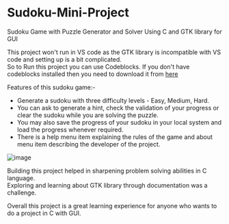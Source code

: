 # Sudoku-Mini-Project
Sudoku Game with Puzzle Generator and Solver Using C and GTK library for GUI

This project won't run in VS code as the GTK library is incompatible with VS code and setting up is a bit complicated. <br>
So to Run this project you can use Codeblocks. If you don't have codeblocks installed then you need to download it from [here](https://www.codeblocks.org/downloads/binaries/)
<br>

Features of this sudoku game:-
* Generate a sudoku with three difficulty levels - Easy, Medium, Hard.
* You can ask to generate a hint, check the validation of your progress or clear the sudoku while you are solving the puzzle.
* You may also save the progress of your sudoku in your local system and load the progress whenever required.
* There is a help menu item explaining the rules of the game and about menu item describing the developer of the project.

![image](https://user-images.githubusercontent.com/75170293/209426851-abdde11e-ac25-4512-b249-187610b0e78b.png)

Building this project helped in sharpening problem solving abilities in C language. <br>Exploring and learning about GTK library through documentation was a challenge.

Overall this project is a great learning experience for anyone who wants to do a project in C with GUI.
